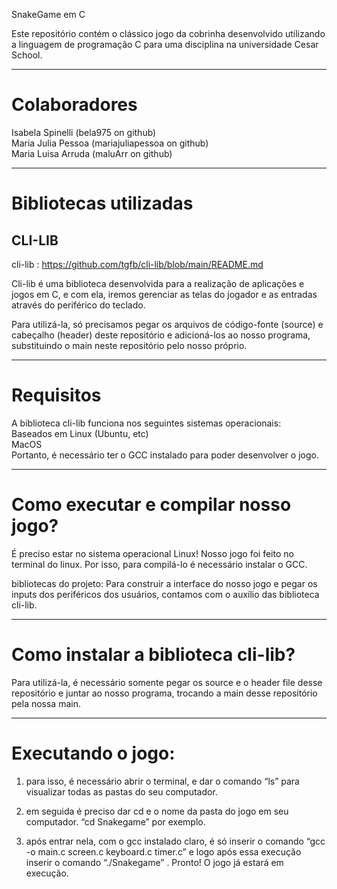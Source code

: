 SnakeGame em C

Este repositório contém o clássico jogo da cobrinha desenvolvido utilizando a linguagem de 
programação C para uma disciplina na universidade Cesar School.


--------------------------------------------------------------------------------------------
 # Colaboradores 

Isabela Spinelli  (bela975 on github) <br/>
Maria Julia Pessoa (mariajuliapessoa on github) <br/>
Maria Luisa Arruda (maluArr on github) 

-------------------------------------------------------------------------------------------
# Bibliotecas utilizadas
## CLI-LIB
cli-lib : https://github.com/tgfb/cli-lib/blob/main/README.md

Cli-lib é uma biblioteca desenvolvida para a realização de aplicações e jogos em C, e com ela,
iremos gerenciar as telas do jogador e as entradas através do periférico do teclado.

Para utilizá-la, só precisamos pegar os arquivos de código-fonte (source) e cabeçalho
(header) deste repositório e adicioná-los ao nosso programa, substituindo o main 
neste repositório pelo nosso próprio.

------------------------------------------------------------------------------------------
# Requisitos
A biblioteca cli-lib funciona nos seguintes sistemas operacionais: <br/>
      Baseados em Linux (Ubuntu, etc)<br/>
      MacOS<br/>
Portanto, é necessário ter o GCC instalado para poder desenvolver o jogo.

-------------------------------------------------------------------------------------------
# Como executar e compilar nosso jogo? 
É preciso estar no sistema operacional Linux!
Nosso jogo foi feito no terminal do linux. Por isso, para compilá-lo é necessário instalar
o GCC.

bibliotecas do projeto:
Para construir a interface do nosso jogo e pegar os inputs dos periféricos dos usuários, 
contamos  com o auxílio das biblioteca cli-lib.

-------------------------------------------------------------------------------------------
# Como instalar a biblioteca cli-lib?
Para utilizá-la, é necessário somente pegar os source e o header file desse repositório 
e juntar ao nosso programa, trocando a main desse repositório pela nossa main.

--------------------------------------------------------------------------------------------

# Executando o jogo:

1.  para isso, é necessário abrir o terminal, e dar o comando
“ls” para visualizar todas as pastas do seu computador. 

2. em seguida é preciso dar cd e o nome da pasta do jogo em  seu computador. “cd Snakegame” por exemplo.

3. após entrar nela, com o gcc instalado claro, é só inserir o comando “gcc -o main.c screen.c keyboard.c timer.c” e logo após essa execução inserir o comando  “./Snakegame” .
Pronto! O jogo já estará em execução.
